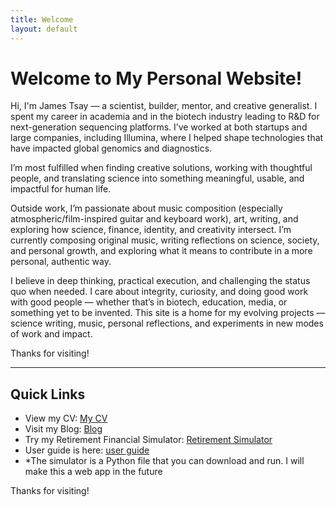 ```yaml
---
title: Welcome
layout: default
---
```


# Welcome to My Personal Website!

Hi, I'm James Tsay — a scientist, builder, mentor, and creative generalist. I spent my career in academia and in the biotech industry leading to R&D for next-generation sequencing platforms. I’ve worked at both startups and large companies, including Illumina, where I helped shape technologies that have impacted global genomics and diagnostics.

I’m most fulfilled when finding creative solutions, working with thoughtful people, and translating science into something meaningful, usable, and impactful for human life.

Outside work, I’m passionate about music composition (especially atmospheric/film-inspired guitar and keyboard work), art, writing, and exploring how science, finance, identity, and creativity intersect. I’m currently composing original music, writing reflections on science, society, and personal growth, and exploring what it means to contribute in a more personal, authentic way.

I believe in deep thinking, practical execution, and challenging the status quo when needed. I care about integrity, curiosity, and doing good work with good people — whether that’s in biotech, education, media, or something yet to be invented.
This site is a home for my evolving projects — science writing, music, personal reflections, and experiments in new modes of work and impact.

Thanks for visiting!


---

## Quick Links

- View my CV: [My CV](https://raw.githubusercontent.com/JamesTsay-12/JamesTsay-12.github.io/main/080525_ResumeJamesTsay.pdf)
- Visit my Blog: <a href="https://jamestsay-12.github.io/blog-site/" target="_blank">Blog</a>
- Try my Retirement Financial Simulator: <a href="https://github.com/JamesTsay-12/Finance/blob/main/retirementF.py" target="_blank">Retirement Simulator</a>
- User guide is here: <a href="https://github.com/JamesTsay-12/Finance-public-/blob/main/User_Guide_Portfolio_Simulation060425-2.pdf" target="_blank">user guide</a>
- *The simulator is a Python file that you can download and run.  I will make this a web app in the future

Thanks for visiting!
